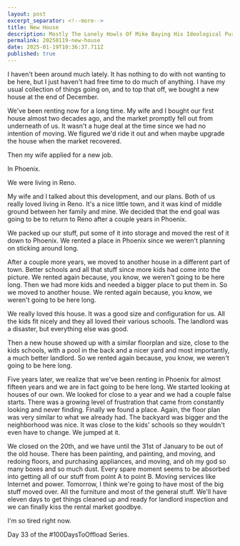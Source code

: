 ```yaml
---
layout: post
excerpt_separator: <!--more-->
title: New House 
description: Mostly The Lonely Howls Of Mike Baying His Ideological Purity At The Moon
permalink: 20250119-new-house
date: 2025-01-19T10:36:37.711Z
published: true
---
```


I haven't been around much lately. It has nothing to do with not wanting to be here, but I just haven't had free time to do much of anything. I have my usual collection of things going on, and to top that off, we bought a new house at the end of December.

<!--more-->

We've been renting now for a long time. My wife and I bought our first house almost two decades ago, and the market promptly fell out from underneath of us. It wasn't a huge deal at the time since we had no intention of moving. We figured we'd ride it out and when maybe upgrade the house when the market recovered. 

Then my wife applied for a new job. 

In Phoenix. 

We were living in Reno.

My wife and I talked about this development, and our plans. Both of us really loved living in Reno. It's a nice little town, and it was kind of middle ground between her family and mine. We decided that the end goal was going to be to return to Reno after a couple years in Phoenix. 

We packed up our stuff, put some of it into storage and moved the rest of it down to Phoenix. We rented a place in Phoenix since we weren't planning on sticking around long. 

After a couple more years, we moved to another house in a different part of town. Better schools and all that stuff since more kids had come into the picture. We rented again because, you know, we weren't going to be here long. Then we had more kids and needed a bigger place to put them in. So we moved to another house. We rented again because, you know, we weren't going to be here long. 

We really loved this house. It was a good size and configuration for us. All the kids fit nicely and they all loved their various schools. The landlord was a disaster, but everything else was good.

Then a new house showed up with a similar floorplan and size, close to the kids schools, with a pool in the back and a nicer yard and most importantly, a much better landlord. So we rented again because, you know, we weren't going to be here long. 

Five years later, we realize that we've been renting in Phoenix for almost fifteen years and we are in fact going to be here long. We started looking at houses of our own. We looked for close to a year and we had a couple false starts. There was a growing level of frustration that came from constantly looking and never finding. Finally we found a place. Again, the floor plan was very similar to what we already had. The backyard was bigger and the neighborhood was nice. It was close to the kids' schools so they wouldn't even have to change. We jumped at it. 

We closed on the 20th, and we have until the 31st of January to be out of the old house. There has been painting, and painting, and moving, and redoing floors, and purchasing appliances, and moving, and oh my god so many boxes and so much dust. Every spare moment seems to be absorbed into getting all of our stuff from point A to point B. Moving services like Internet and power. Tomorrow, I think we're going to have most of the big stuff moved over. All the furniture and most of the general stuff. We'll have eleven days to get things cleaned up and ready for landlord inspection and we can finally kiss the rental market goodbye. 

I'm so tired right now.

Day 33 of the #100DaysToOffload Series.


